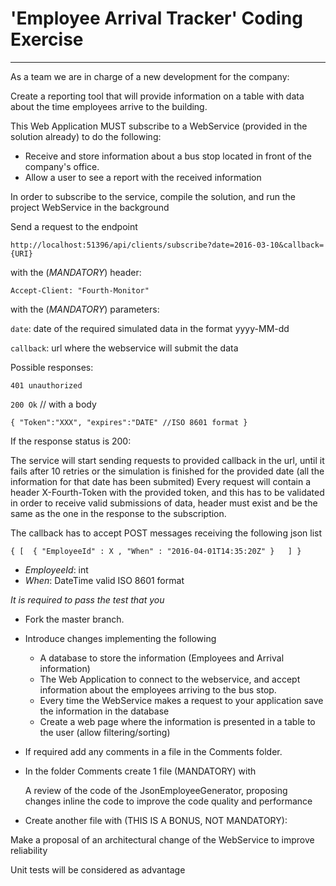 # 'Employee Arrival Tracker' Coding Exercise
-----------



As a team we are in charge of a new development for the company:

Create a reporting tool that will provide information on a table with data about the time employees arrive to the building.

This Web Application MUST subscribe to a WebService (provided in the solution already) to do the following:
- Receive and store information about a bus stop located in front of the company's office.
- Allow a user to see a report with the received information

In order to subscribe to the service, compile the solution, and run the project WebService in the background

Send a request to the endpoint

`http://localhost:51396/api/clients/subscribe?date=2016-03-10&callback={URI}`

with the (*MANDATORY*) header:

`Accept-Client: "Fourth-Monitor"`

with the (*MANDATORY*) parameters:

`date`: date of the required simulated data in the format yyyy-MM-dd

`callback`: url where the webservice will submit the data

Possible responses:

`401 unauthorized`

`200 Ok` // with a body

`{
	"Token":"XXX",
	"expires":"DATE" //ISO 8601 format
}`

If the response status is 200:

The service will start sending requests to provided callback in the url, until it fails after 10 retries or the simulation is finished for the provided date (all the information for that date has been submited)
Every request will contain a header X-Fourth-Token with the provided token, and this has to be validated in order to receive valid submissions of data, header must exist and be the same as the one in the response to the subscription.

The callback has to accept POST messages receiving the following json list

`{
	[  { "EmployeeId" : X , "When" : "2016-04-01T14:35:20Z" }	]
}`

- *EmployeeId*: int
- *When*: DateTime valid ISO 8601 format

*It is required to pass the test that you*

- Fork the master branch.
- Introduce changes implementing the following
    - A database to store the information (Employees and Arrival information)
    - The Web Application to connect to the webservice, and accept information about the employees arriving to the bus stop.
     - Every time the WebService makes a request to your application save the information in the database
     - Create a web page where the information is presented in a table to the user (allow filtering/sorting)
- If required add any comments in a file in the Comments folder.

- In the folder Comments create 1 file (MANDATORY) with

	A review of the code of the JsonEmployeeGenerator, proposing changes inline the code to improve the code quality and performance

- Create another file with (THIS IS A BONUS, NOT MANDATORY):

Make a proposal of an architectural change of the WebService to improve reliability

Unit tests will be considered as advantage

